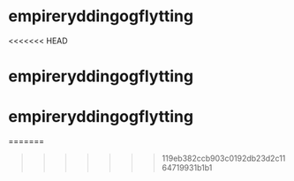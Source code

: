 # empireryddingogflytting
<<<<<<< HEAD
# empireryddingogflytting
# empireryddingogflytting
=======
>>>>>>> 119eb382ccb903c0192db23d2c1164719931b1b1
